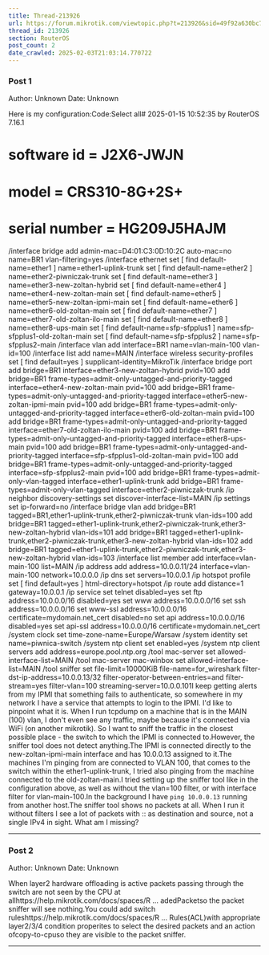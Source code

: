 ```yaml
---
title: Thread-213926
url: https://forum.mikrotik.com/viewtopic.php?t=213926&sid=49f92a630bc7970d8ca50523be880e8f
thread_id: 213926
section: RouterOS
post_count: 2
date_crawled: 2025-02-03T21:03:14.770722
---
```


### Post 1
Author: Unknown
Date: Unknown

Here is my configuration:Code:Select all# 2025-01-15 10:52:35 by RouterOS 7.16.1
# software id = J2X6-JWJN
#
# model = CRS310-8G+2S+
# serial number = HG209J5HAJM
/interface bridge
add admin-mac=D4:01:C3:0D:10:2C auto-mac=no name=BR1 vlan-filtering=yes
/interface ethernet
set [ find default-name=ether1 ] name=ether1-uplink-trunk
set [ find default-name=ether2 ] name=ether2-piwniczak-trunk
set [ find default-name=ether3 ] name=ether3-new-zoltan-hybrid
set [ find default-name=ether4 ] name=ether4-new-zoltan-main
set [ find default-name=ether5 ] name=ether5-new-zoltan-ipmi-main
set [ find default-name=ether6 ] name=ether6-old-zoltan-main
set [ find default-name=ether7 ] name=ether7-old-zoltan-ilo-main
set [ find default-name=ether8 ] name=ether8-ups-main
set [ find default-name=sfp-sfpplus1 ] name=sfp-sfpplus1-old-zoltan-main
set [ find default-name=sfp-sfpplus2 ] name=sfp-sfpplus2-main
/interface vlan
add interface=BR1 name=vlan-main-100 vlan-id=100
/interface list
add name=MAIN
/interface wireless security-profiles
set [ find default=yes ] supplicant-identity=MikroTik
/interface bridge port
add bridge=BR1 interface=ether3-new-zoltan-hybrid pvid=100
add bridge=BR1 frame-types=admit-only-untagged-and-priority-tagged interface=ether4-new-zoltan-main pvid=100
add bridge=BR1 frame-types=admit-only-untagged-and-priority-tagged interface=ether5-new-zoltan-ipmi-main pvid=100
add bridge=BR1 frame-types=admit-only-untagged-and-priority-tagged interface=ether6-old-zoltan-main pvid=100
add bridge=BR1 frame-types=admit-only-untagged-and-priority-tagged interface=ether7-old-zoltan-ilo-main pvid=100
add bridge=BR1 frame-types=admit-only-untagged-and-priority-tagged interface=ether8-ups-main pvid=100
add bridge=BR1 frame-types=admit-only-untagged-and-priority-tagged interface=sfp-sfpplus1-old-zoltan-main pvid=100
add bridge=BR1 frame-types=admit-only-untagged-and-priority-tagged interface=sfp-sfpplus2-main pvid=100
add bridge=BR1 frame-types=admit-only-vlan-tagged interface=ether1-uplink-trunk
add bridge=BR1 frame-types=admit-only-vlan-tagged interface=ether2-piwniczak-trunk
/ip neighbor discovery-settings
set discover-interface-list=MAIN
/ip settings
set ip-forward=no
/interface bridge vlan
add bridge=BR1 tagged=BR1,ether1-uplink-trunk,ether2-piwniczak-trunk vlan-ids=100
add bridge=BR1 tagged=ether1-uplink-trunk,ether2-piwniczak-trunk,ether3-new-zoltan-hybrid vlan-ids=101
add bridge=BR1 tagged=ether1-uplink-trunk,ether2-piwniczak-trunk,ether3-new-zoltan-hybrid vlan-ids=102
add bridge=BR1 tagged=ether1-uplink-trunk,ether2-piwniczak-trunk,ether3-new-zoltan-hybrid vlan-ids=103
/interface list member
add interface=vlan-main-100 list=MAIN
/ip address
add address=10.0.0.11/24 interface=vlan-main-100 network=10.0.0.0
/ip dns
set servers=10.0.0.1
/ip hotspot profile
set [ find default=yes ] html-directory=hotspot
/ip route
add distance=1 gateway=10.0.0.1
/ip service
set telnet disabled=yes
set ftp address=10.0.0.0/16 disabled=yes
set www address=10.0.0.0/16
set ssh address=10.0.0.0/16
set www-ssl address=10.0.0.0/16 certificate=mydomain.net_cert disabled=no
set api address=10.0.0.0/16 disabled=yes
set api-ssl address=10.0.0.0/16 certificate=mydomain.net_cert
/system clock
set time-zone-name=Europe/Warsaw
/system identity
set name=piwnica-switch
/system ntp client
set enabled=yes
/system ntp client servers
add address=europe.pool.ntp.org
/tool mac-server
set allowed-interface-list=MAIN
/tool mac-server mac-winbox
set allowed-interface-list=MAIN
/tool sniffer
set file-limit=10000KiB file-name=for_wireshark filter-dst-ip-address=10.0.0.13/32 filter-operator-between-entries=and filter-stream=yes filter-vlan=100 streaming-server=10.0.0.101I keep getting alerts from my IPMI that something fails to authenticate, so somewhere in my network I have a service that attempts to login to the IPMI. I'd like to pinpoint what it is. When I run tcpdump on a machine that is in the MAIN (100) vlan, I don't even see any traffic, maybe because it's connected via WiFi (on another mikrotik). So I want to sniff the traffic in the closest possible place - the switch to which the IPMI is connected to.However, the sniffer tool does not detect anything.The IPMI is connected directly to the new-zoltan-ipmi-main interface and has 10.0.0.13 assigned to it.The machines I'm pinging from are connected to VLAN 100, that comes to the switch within the ether1-uplink-trunk, I tried also pinging from the machine connected to the old-zoltan-main.I tried setting up the sniffer tool like in the configuration above, as well as without the vlan=100 filter, or with interface filter for vlan-main-100.In the background I have `ping 10.0.0.13` running from another host.The sniffer tool shows no packets at all. When I run it without filters I see a lot of packets with :: as destination and source, not a single IPv4 in sight. What am I missing?

---
### Post 2
Author: Unknown
Date: Unknown

When layer2 hardware offloading is active packets passing through the switch are not seen by the CPU at allhttps://help.mikrotik.com/docs/spaces/R ... adedPacketso the packet sniffer will see nothing.You could add switch ruleshttps://help.mikrotik.com/docs/spaces/R ... Rules(ACL)with appropriate layer2/3/4 condition properites to select the desired packets and an action ofcopy-to-cpuso they are visible to the packet sniffer.

---
